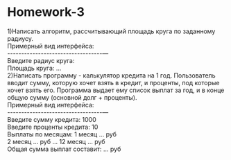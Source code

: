 # Homework-3
1)Написать алгоритм, рассчитывающий площадь круга по заданному радиусу.  
Примерный вид интерфейса:  
----------------------------------—  
Введите радиус круга:  
Площадь круга: ...  
2)Написать программу - калькулятор кредита на 1 год. Пользователь вводит сумму, которую хочет взять в кредит, и проценты, под которые хочет взять его. Программа выдает ему список выплат за год, и в конце общую сумму (основной долг + проценты).  
Примерный вид интерфейса:  
----------------------------------—  
Введите сумму кредита: 1000  
Введите проценты кредита: 10  
Выплаты по месяцам: 1 месяц ... руб  
2 месяц ... руб ... 12 месяц ... руб  
Общая сумма выплат составит: ... руб  
